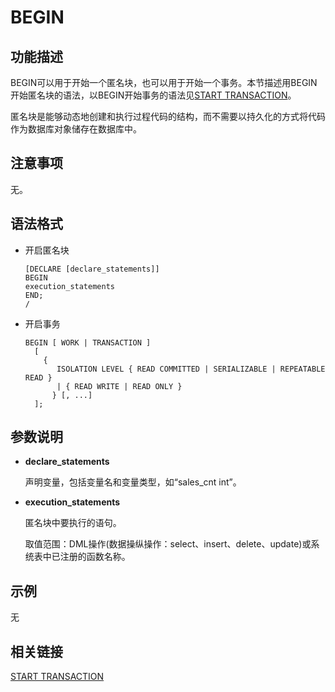 # BEGIN<a name="ZH-CN_TOPIC_0289900173"></a>

## 功能描述<a name="zh-cn_topic_0283137310_zh-cn_topic_0237122087_zh-cn_topic_0059778122_s575f09bb20db48a4a74f6544c1593758"></a>

BEGIN可以用于开始一个匿名块，也可以用于开始一个事务。本节描述用BEGIN开始匿名块的语法，以BEGIN开始事务的语法见[START TRANSACTION](START-TRANSACTION.md)。

匿名块是能够动态地创建和执行过程代码的结构，而不需要以持久化的方式将代码作为数据库对象储存在数据库中。

## 注意事项<a name="zh-cn_topic_0283137310_zh-cn_topic_0237122087_zh-cn_topic_0059778122_sdc4b0a2020cb4122a1e23f44459b54dc"></a>

无。

## 语法格式<a name="zh-cn_topic_0283137310_zh-cn_topic_0237122087_zh-cn_topic_0059778122_s9591de70a4254764b3ec5daed66d030a"></a>

-   开启匿名块

    ```
    [DECLARE [declare_statements]] 
    BEGIN
    execution_statements  
    END;
    /
    ```

-   开启事务

    ```
    BEGIN [ WORK | TRANSACTION ]
      [ 
        { 
           ISOLATION LEVEL { READ COMMITTED | SERIALIZABLE | REPEATABLE READ }
           | { READ WRITE | READ ONLY }
          } [, ...] 
      ];
    ```


## 参数说明<a name="zh-cn_topic_0283137310_zh-cn_topic_0237122087_zh-cn_topic_0059778122_scabeb8532e944460bef66392557a9480"></a>

-   **declare\_statements**

    声明变量，包括变量名和变量类型，如“sales\_cnt int”。

-   **execution\_statements**

    匿名块中要执行的语句。

    取值范围：DML操作\(数据操纵操作：select、insert、delete、update\)或系统表中已注册的函数名称。


## 示例<a name="zh-cn_topic_0283137310_section41260277018"></a>

无

## 相关链接<a name="zh-cn_topic_0283137310_zh-cn_topic_0237122087_zh-cn_topic_0059778122_section552105014012"></a>

[START TRANSACTION](START-TRANSACTION.md)

